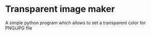# Transparent image maker

A simple python program which allows to set a transparent color for PNG/JPG file
